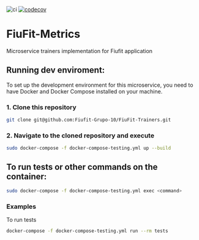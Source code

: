 ![ci](https://github.com/Fiufit-Grupo-10/FiuFit-Metrics/actions/workflows/ci.yml/badge.svg)
[![codecov](https://codecov.io/gh/Fiufit-Grupo-10/FiuFit-Metrics/branch/main/graph/badge.svg?token=fR22qzNU4J)](https://codecov.io/gh/Fiufit-Grupo-10/FiuFit-Metrics)
# FiuFit-Metrics

Microservice trainers implementation for Fiufit application

## Running dev enviroment:

To set up the development environment for this microservice, you need to have Docker and Docker Compose installed on your machine.
### 1. Clone this repository

```bash
git clone git@github.com:Fiufit-Grupo-10/FiuFit-Trainers.git
```
### 2. Navigate to the cloned repository and execute

```bash
sudo docker-compose -f docker-compose-testing.yml up --build
```

## To run tests or other commands on the container:

```bash
sudo docker-compose -f docker-compose-testing.yml exec <command>
```
### Examples

To run tests

```bash
docker-compose -f docker-compose-testing.yml run --rm tests
```
